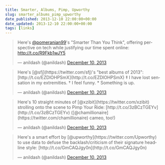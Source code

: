 ```yaml
---
title: Smarter, Albums, Pimp, Upworthy
slug: smarter_albums_pimp_upworthy
date_published: 2013-12-10 22:00:00+00:00
date_updated: 2013-12-10 22:00:00+00:00
tags: [links]
---
```

<script async src="https://platform.twitter.com/widgets.js" charset="utf-8"></script>

<blockquote class="twitter-tweet" data-dnt="true" data-theme="dark"><p lang="en" dir="ltr">Here&#39;s <a href="https://twitter.com/pomeranian99?ref_src=twsrc%5Etfw">@pomeranian99</a>&#39;s &quot;Smarter Than You Think&quot;, offering perspective on tech while justifying our time spent online: <a href="http://t.co/R9Fkb1wJY5">http://t.co/R9Fkb1wJY5</a></p>&mdash; anildash (@anildash) <a href="https://twitter.com/anildash/status/410529367446396928?ref_src=twsrc%5Etfw">December 10, 2013</a></blockquote>

<blockquote class="twitter-tweet" data-dnt="true" data-theme="dark"><p lang="en" dir="ltr">Here's [@sfj](https://twitter.com/sfj)'s "best albums of 2013": [http://t.co/EZDlOHPSmX](http://t.co/EZDlOHPSmX) ‡ I have lost sensation in my extremities. † I feel funny. * Something is up.</p>&mdash; anildash (@anildash) <a href="https://twitter.com/anildash/statuses/410529370332094464">December 10, 2013</a></blockquote>

<blockquote class="twitter-tweet" data-dnt="true" data-theme="dark"><p lang="en" dir="ltr">Here's 10 straight minutes of [@xzibit](https://twitter.com/xzibit) strolling onto the scene to Pimp Your Ride: [http://t.co/3zBCzTGEYv](http://t.co/3zBCzTGEYv) ([@chamillionaire](https://twitter.com/chamillionaire) cameo, too!)</p>&mdash; anildash (@anildash) <a href="https://twitter.com/anildash/statuses/410529422312103936">December 10, 2013</a></blockquote>

<blockquote class="twitter-tweet" data-dnt="true" data-theme="dark"><p lang="en" dir="ltr">Here's a smart effort by [@upworthy](https://twitter.com/Upworthy) to use data to defuse the backlash/criticism of their signature headline style: [http://t.co/GmCAQJgy0n](http://t.co/GmCAQJgy0n)</p>&mdash; anildash (@anildash) <a href="https://twitter.com/anildash/statuses/410529422316290048">December 10, 2013</a></blockquote>
